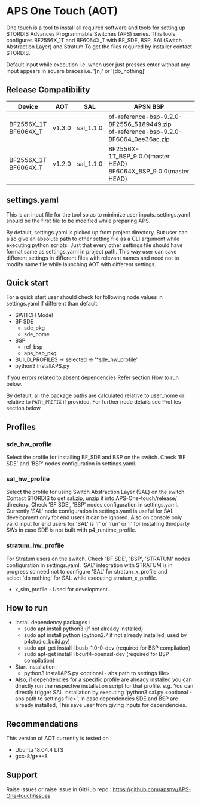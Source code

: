 # APS One Touch (AOT)

One touch is a tool to install all required software and tools for setting up STORDIS Advances Programmable Switches (APS) series.
This tools configures BF2556X_1T and BF6064X_T with BF_SDE, BSP, SAL(Switch Abstraction Layer) and Stratum
To get the files required by installer contact STORDIS.

Default input while execution i.e. when user just presses enter without any input appears in square braces i.e. '[n]' or '[do_nothing]'

## Release Compatibility 
|Device|AOT|SAL|APSN BSP|SDE|
|---|---|---|---|---|
|BF2556X_1T<br>BF6064X_T|v1.3.0|sal_1.1.0|bf-reference-bsp-9.2.0-BF2556_5189449.zip<br>bf-reference-bsp-9.2.0-BF6064_0ee36ac.zip|BF_SDE_9.2|
|BF2556X_1T<br>BF6064X_T|v1.2.0|sal_1.1.0|BF2556X-1T_BSP_9.0.0(master HEAD)<br>BF6064X_BSP_9.0.0(master HEAD)|BF_SDE_9.1<br>BF_SDE_9.2|



## settings.yaml

This is an input file for the tool so as to minimize user inputs. settings.yaml should be the first file to be modified while preparing APS.

By default, settings.yaml is picked up from project directory, But user can also give an absolute path to other setting file as a CLI argument while executing python scripts. 
Just that every other settings file should have format same as settings.yaml in project path.
This way user can save different settings in different files with relevant names and need not to modify same file while launching AOT with different settings.


## Quick start
For a quick start user should check for following node values in settings.yaml if different than default:
- SWITCH Model
- BF SDE
  - sde_pkg 
  - sde_home
- BSP 
  - ref_bsp
  - aps_bsp_pkg 
- BUILD_PROFILES -> selected -> '*sde_hw_profile'
- python3 InstallAPS.py

If you errors related to absent dependencies Refer section [How to run](#how-to-run) below.

By default, all the package paths are calculated relative to user_home or relative to `PATH_PREFIX` if provided.
For further node details see Profiles section below.

## Profiles

### sde_hw_profile
   Select the profile for installing BF_SDE and BSP on the switch. Check 'BF SDE' and 'BSP' nodes configuration in settings.yaml.
   
### sal_hw_profile
   Select the profile for using Switch Abstraction Layer (SAL) on the switch.
   Contact STORDIS to get sal.zip, unzip it into APS-One-touch/release/ directory.
   Check 'BF SDE', 'BSP' nodes configuration in settings.yaml.
   Currently 'SAL' node configuration in settings.yaml is useful for SAL development only for end users it can be ignored. Also on console only valid input for end users for 'SAL' is 'r' or 'run' or 'i' for installing thirdparty SWs in case SDE is not built with p4_runtime_profile.
   
### stratum_hw_profile
   For Stratum users on the switch.
   Check 'BF SDE', 'BSP', 'STRATUM' nodes configuration in settings.yaml. 'SAL' integration with STRATUM is in progress so need not to configure 'SAL' for stratum_x_profile and  
   select 'do nothing' for SAL while executing stratum_x_profile. 
   - x_sim_profile - Used for development.

## How to run

- Install dependency packages :
  - sudo apt install python3 (if not already installed)
  - sudo apt install python (python2.7 if not already installed, used by p4studio_build.py)
  - sudo apt-get install libusb-1.0-0-dev (required for BSP compilation)
  - sudo apt-get install libcurl4-openssl-dev (required for BSP compilation)
- Start installation :
  - python3 InstallAPS.py <optional - abs path to settings file>
- Also, if dependencies for a specific profile are already installed you can directly run the
 respective installation script for that profile.
 e.g. You can directly trigger SAL installation by executing 'python3 sal.py <optional - abs path to settings file>', in case dependencies SDE and BSP are already installed, This save user from giving inputs for dependencies.


## Recommendations
This version of AOT currently is tested on :
* Ubuntu 18.04.4 LTS
* gcc-8/g++-8


## Support

Raise issues or raise issue in GitHub repo : <https://github.com/apsnw/APS-One-touch/issues>
